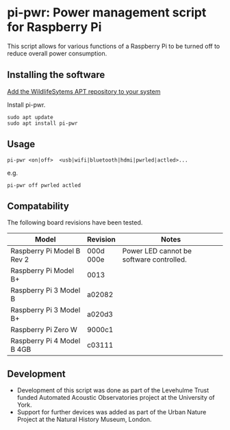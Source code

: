 # pi-pwr: Power management script for Raspberry Pi

This script allows for various functions of a Raspberry Pi to be turned off to reduce overall power consumption.
## Installing the software

[Add the WildlifeSytems APT repository to your system](https://wildlife.systems/apt-configuration.html)

Install pi-pwr.

```
sudo apt update
sudo apt install pi-pwr
```


## Usage
```
pi-pwr <on|off>  <usb|wifi|bluetooth|hdmi|pwrled|actled>...
```
e.g.

```
pi-pwr off pwrled actled
```

## Compatability
The following board revisions have been tested.

|Model|Revision|Notes|
|---|---|---|
|Raspberry Pi Model B Rev 2|000d<br>000e|Power LED cannot be software controlled.|
|Raspberry Pi Model B+|0013||
|Raspberry Pi 3 Model B|a02082||
|Raspberry Pi 3 Model B+|a020d3|
|Raspberry Pi Zero W|9000c1||
|Raspberry Pi 4 Model B 4GB|c03111||

## Development
* Development of this script was done as part of the Levehulme Trust funded Automated Acoustic Observatories project at the University of York.
* Support for further devices was added as part of the Urban Nature Project at the Natural History Museum, London.

